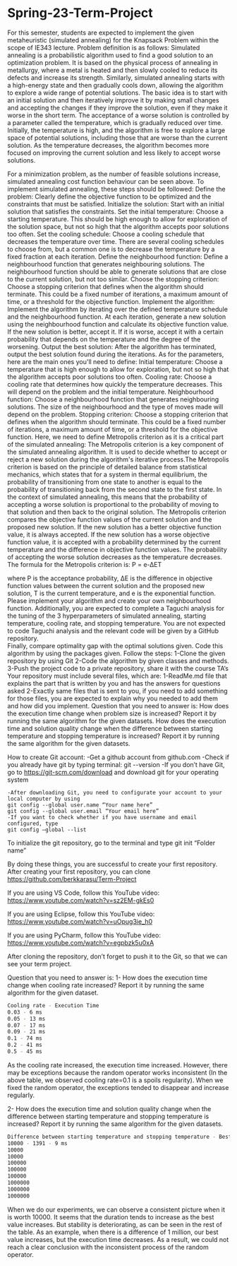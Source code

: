 # Spring-23-Term-Project

For this semester, students are expected to implement the given metaheuristic (simulated annealing) for the Knapsack Problem within the scope of IE343 lecture. Problem definition is as follows:
	Simulated annealing is a probabilistic algorithm used to find a good solution to an optimization problem. It is based on the physical process of annealing in metallurgy, where a metal is heated and then slowly cooled to reduce its defects and increase its strength. Similarly, simulated annealing starts with a high-energy state and then gradually cools down, allowing the algorithm to explore a wide range of potential solutions.
The basic idea is to start with an initial solution and then iteratively improve it by making small changes and accepting the changes if they improve the solution, even if they make it worse in the short term. The acceptance of a worse solution is controlled by a parameter called the temperature, which is gradually reduced over time. Initially, the temperature is high, and the algorithm is free to explore a large space of potential solutions, including those that are worse than the current solution. As the temperature decreases, the algorithm becomes more focused on improving the current solution and less likely to accept worse solutions. 

 
For a minimization problem, as the number of feasible solutions increase, simulated annealing cost function behaviour can be seen above. To implement simulated annealing, these steps should be followed:
Define the problem: Clearly define the objective function to be optimized and the constraints that must be satisfied.
Initialize the solution: Start with an initial solution that satisfies the constraints.
Set the initial temperature: Choose a starting temperature. This should be high enough to allow for exploration of the solution space, but not so high that the algorithm accepts poor solutions too often.
Set the cooling schedule: Choose a cooling schedule that decreases the temperature over time. There are several cooling schedules to choose from, but a common one is to decrease the temperature by a fixed fraction at each iteration.
Define the neighbourhood function: Define a neighbourhood function that generates neighbouring solutions. The neighbourhood function should be able to generate solutions that are close to the current solution, but not too similar.
Choose the stopping criterion: Choose a stopping criterion that defines when the algorithm should terminate. This could be a fixed number of iterations, a maximum amount of time, or a threshold for the objective function.
Implement the algorithm: Implement the algorithm by iterating over the defined temperature schedule and the neighbourhood function. At each iteration, generate a new solution using the neighbourhood function and calculate its objective function value. If the new solution is better, accept it. If it is worse, accept it with a certain probability that depends on the temperature and the degree of the worsening.
Output the best solution: After the algorithm has terminated, output the best solution found during the iterations.
As for the parameters, here are the main ones you'll need to define:
Initial temperature: Choose a temperature that is high enough to allow for exploration, but not so high that the algorithm accepts poor solutions too often.
Cooling rate: Choose a cooling rate that determines how quickly the temperature decreases. This will depend on the problem and the initial temperature.
Neighbourhood function: Choose a neighbourhood function that generates neighbouring solutions. The size of the neighbourhood and the type of moves made will depend on the problem.
Stopping criterion: Choose a stopping criterion that defines when the algorithm should terminate. This could be a fixed number of iterations, a maximum amount of time, or a threshold for the objective function.
Here, we need to define Metropolis criterion as it is a critical part of the simulated annealing:
The Metropolis criterion is a key component of the simulated annealing algorithm. It is used to decide whether to accept or reject a new solution during the algorithm's iterative process.The Metropolis criterion is based on the principle of detailed balance from statistical mechanics, which states that for a system in thermal equilibrium, the probability of transitioning from one state to another is equal to the probability of transitioning back from the second state to the first state. In the context of simulated annealing, this means that the probability of accepting a worse solution is proportional to the probability of moving to that solution and then back to the original solution.
The Metropolis criterion compares the objective function values of the current solution and the proposed new solution. If the new solution has a better objective function value, it is always accepted. If the new solution has a worse objective function value, it is accepted with a probability determined by the current temperature and the difference in objective function values. The probability of accepting the worse solution decreases as the temperature decreases.
The formula for the Metropolis criterion is:
P = e-∆ET

where P is the acceptance probability, ΔE is the difference in objective function values between the current solution and the proposed new solution, T is the current temperature, and e is the exponential function. Please implement your algorithm and create your own neighbourhood function.
Additionally, you are expected to complete a Taguchi analysis for the tuning of the 3 hyperparameters of simulated annealing, starting temperature, cooling rate, and stopping temperature. You are not expected to code Taguchi analysis and the relevant code will be given by a GitHub repository.  
Finally, compare optimality gap with the optimal solutions given.
Code this algorithm by using the packages given. Follow the steps:
1-Clone the given repository by using Git
2-Code the algorithm by given classes and methods.
3-Push the project code to a private repository, share it with the course TA’s
Your repository must include several files, which are:
1-ReadMe.md file that explains the part that is written by you and has the answers for questions asked
2-Exactly same files that is sent to you, if you need to add something for those files, you are expected to explain why you needed to add them and how did you implement.
Question that you need to answer is:
	How does the execution time change when problem size is increased? Report it by running the same algorithm for the given datasets.
	How does the execution time and solution quality change when the difference between starting temperature and stopping temperature is increased? Report it by running the same algorithm for the given datasets.

How to create Git account:
-Get a github account from github.com
-Check if you already have git by typing terminal:
	git --version
	-If you don’t have Git, go to https://git-scm.com/download and download git for your operating system

	-After downloading Git, you need to configurate your account to your local computer by using
	git config --global user.name “Your name here”
	git config --global user.email “Your email here”
	-If you want to check whether if you have username and email configured, type
	git config –global --list

To initialize the git repository, go to the terminal and type
	git init “Folder name”

By doing these things, you are successful to create your first repository. After creating your first repository, you can clone https://github.com/berkkarasu/Term-Project
 

If you are using VS Code, follow this YouTube video:
https://www.youtube.com/watch?v=sz2EM-gkEs0

If you are using Eclipse, follow this YouTube video:
https://www.youtube.com/watch?v=uOpug3ie_h0

If you are using PyCharm, follow this YouTube video:
https://www.youtube.com/watch?v=egpbzk5u0xA

After cloning the repository, don’t forget to push it to the Git, so that we can see your term project.

Question that you need to answer is:
1- How does the execution time change when cooling rate increased? Report it by running the same algorithm for the given dataset.
```bash
Cooling rate - Execution Time
0.03 - 6 ms
0.05 - 13 ms
0.07 - 17 ms
0.09 - 21 ms
0.1 - 74 ms
0.2 - 41 ms
0.5 - 45 ms
```
As the cooling rate increased, the execution time increased. However, there may be exceptions because the random operator works inconsistent (In the above table, we observed cooling rate=0.1 is a spoils regularity). When we fixed the random operator, the exceptions tended to disappear and increase regularly.

2- How does the execution time and solution quality change when the difference between starting temperature and stopping temperature is increased? Report it by running the same algorithm for the given datasets.
```bash
Difference between starting temperature and stopping temperature - Best Value - Execution Time
10000 - 1391 - 9 ms
10000
10000
100000
100000
100000
1000000
1000000
1000000
```
When we do our experiments, we can observe a consistent picture when it is worth 10000. It seems that the duration tends to increase as the best value increases. But stability is deteriorating, as can be seen in the rest of the table. As an example, when there is a difference of 1 million, our best value increases, but the execution time decreases. As a result, we could not reach a clear conclusion with the inconsistent process of the random operator.
